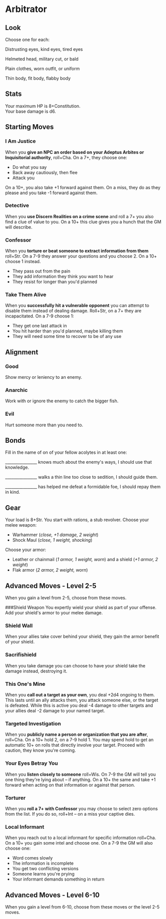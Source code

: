 # Arbitrator

## Look

Choose one for each:

Distrusting eyes, kind eyes, tired eyes

Helmeted head, military cut, or bald

Plain clothes, worn outfit, or uniform

Thin body, fit body, flabby body

## Stats 
Your maximum HP is 8+Constitution.  
Your base damage is d6.

## Starting Moves

### I Am Justice
When you **give an NPC an order based on your Adeptus Arbites or Inquisitorial authority**, roll+Cha. On a 7+, they choose one:
  - Do what you say
  - Back away cautiously, then flee
  - Attack you

On a 10+, you also take +1 forward against them.
On a miss, they do as they please and you take -1 forward against them.

### Detective
When you **use Discern Realities on a crime scene** and roll a 7+ you also find a clue of value to you. On a 10+ this clue gives you a hunch that the GM will describe.

### Confessor 
When you **torture or beat someone to extract information from them** roll+Str. On a 7-9 they answer your questions and you choose 2. On a 10+ choose 1 instead.
  - They pass out from the pain
  - They add information they think you want to hear
  - They resist for longer than you'd planned
  
### Take Them Alive
When you **successfully hit a vulnerable opponent** you can attempt to disable them instead of dealing damage. Roll+Str, on a 7+ they are incapacitated. On a 7-9 choose 1:
  - They get one last attack in
  - You hit harder than you'd planned, maybe killing them
  - They will need some time to recover to be of any use

## Alignment

### Good
Show mercy or leniency to an enemy.

### Anarchic
Work with or ignore the enemy to catch the bigger fish.

### Evil
Hurt someone more than you need to.

## Bonds

Fill in the name of on of your fellow acolytes in at least one:

\_\_\_\_\_\_\_\_\_\_\_\_\_\_\_\_ knows much about the enemy's ways, I should use that knowledge.

\_\_\_\_\_\_\_\_\_\_\_\_\_\_\_\_ walks a thin line too close to sedition, I should guide them.

\_\_\_\_\_\_\_\_\_\_\_\_\_\_\_\_ has helped me defeat a formidable foe, I should repay them in kind.

## Gear
Your load is 8+Str. You start with rations, a stub revolver. Choose your melee weapon:

  - Warhammer (*close, +1 damage, 2 weight*)
  - Shock Maul (*close, 1 weight, shocking*)

Choose your armor:

  - Leather or chainmail (*1 armor, 1 weight, worn*) and a shield (*+1 armor, 2 weight*)
  - Flak armor (*2 armor, 2 weight, worn*)

## Advanced Moves - Level 2-5
When you gain a level from 2-5, choose from these moves.

###Shield Weapon
You expertly wield your shield as part of your offense. Add your shield's armor to your melee damage.

### Shield Wall
When your allies take cover behind your shield, they gain the armor benefit of your shield.

### Sacrifishield
When you take damage you can choose to have your shield take the damage instead, destroying it.

### This One's Mine
When you **call out a target as your own**, you deal +2d4 ongoing to them. This lasts until an ally attacks them, you attack someone else, or the target is defeated. While this is active you deal -4 damage to other targets and your allies deal -2 damage to your named target.

### Targeted Investigation
When you **publicly name a person or organization that you are after**, roll+Cha. On a 10+ hold 2, on a 7-9 hold 1. You may spend hold to get an automatic 10+ on rolls that directly involve your target. Proceed with caution, they know you're coming.

### Your Eyes Betray You
When you  **listen closely to someone** roll+Wis. On 7-9 the GM will tell you one thing they're lying about – if anything. On a 10+ the same and take +1 forward when acting on that information or against that person.

### Torturer
When you **roll a 7+ with Confessor** you may choose to select zero options from the list. If you do so, roll+Int – on a miss your captive dies.

### Local Informant

When you reach out to a local informant for specific information roll+Cha. On a 10+ you gain some intel and choose one. On a 7-9 the GM will also choose one:

  - Word comes slowly
  - The information is incomplete
  - You get two conflicting versions
  - Someone learns you're prying
  - Your informant demands something in return

## Advanced Moves - Level 6-10
When you gain a level from 6-10, choose from these moves or the level 2-5 moves.
